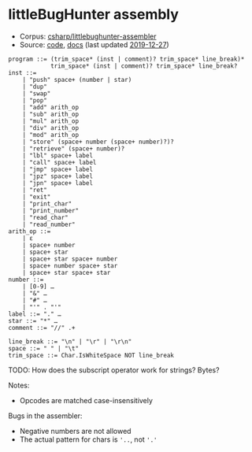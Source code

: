 # littleBugHunter assembly

- Corpus: [csharp/littlebughunter-assembler](https://github.com/wspace/corpus/blob/main/csharp/littlebughunter-assembler/project.json)
- Source: [code](https://github.com/littleBugHunter/WhitespaceAssembler),
  [docs](https://github.com/littleBugHunter/WhitespaceAssembler/blob/master/README.md)
  (last updated [2019-12-27](https://github.com/littleBugHunter/WhitespaceAssembler/tree/fd8a7a0189537507cc29eac4e286386192c8b6e7))

```bnf
program ::= (trim_space* (inst | comment)? trim_space* line_break)*
            trim_space* (inst | comment)? trim_space* line_break?
inst ::=
    | "push" space+ (number | star)
    | "dup"
    | "swap"
    | "pop"
    | "add" arith_op
    | "sub" arith_op
    | "mul" arith_op
    | "div" arith_op
    | "mod" arith_op
    | "store" (space+ number (space+ number)?)?
    | "retrieve" (space+ number)?
    | "lbl" space+ label
    | "call" space+ label
    | "jmp" space+ label
    | "jpz" space+ label
    | "jpn" space+ label
    | "ret"
    | "exit"
    | "print_char"
    | "print_number"
    | "read_char"
    | "read_number"
arith_op ::=
    | ε
    | space+ number
    | space+ star
    | space+ star space+ number
    | space+ number space+ star
    | space+ star space+ star
number ::=
    | [0-9] …
    | "&" …
    | "#" …
    | "'" . "'"
label ::= "." …
star ::= "*" …
comment ::= "//" .+

line_break ::= "\n" | "\r" | "\r\n"
space ::= " " | "\t"
trim_space ::= Char.IsWhiteSpace NOT line_break
```

TODO: How does the subscript operator work for strings? Bytes?

Notes:
- Opcodes are matched case-insensitively

Bugs in the assembler:
- Negative numbers are not allowed
- The actual pattern for chars is `'..`, not `'.'`
